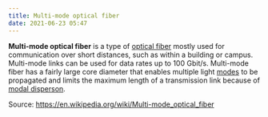```yaml
---
title: Multi-mode optical fiber
date: 2021-06-23 05:47
---
```


**Multi-mode optical fiber** is a type of [optical fiber](2021-06-18--07-49-11Z--optical_fiber.md)
mostly used for communication over short distances, such as within a building or
campus. Multi-mode links can be used for data rates up to 100 Gbit/s. Multi-mode
fiber has a fairly large core diameter that enables multiple light 
[modes](2021-06-23--05-59-32Z--normal_mode.md) to be propagated and limits the 
maximum length of a transmission link because of
[modal disperson](2021-06-23--05-53-06Z--modal_disperson.md).

Source: https://en.wikipedia.org/wiki/Multi-mode_optical_fiber
